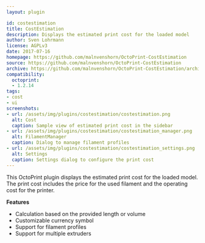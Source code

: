 ```yaml
---
layout: plugin

id: costestimation
title: CostEstimation
description: Displays the estimated print cost for the loaded model
author: Sven Lohrmann
license: AGPLv3
date: 2017-07-16
homepage: https://github.com/malnvenshorn/OctoPrint-CostEstimation
source: https://github.com/malnvenshorn/OctoPrint-CostEstimation
archive: https://github.com/malnvenshorn/OctoPrint-CostEstimation/archive/master.zip
compatibility:
  octoprint:
  - 1.2.14
tags:
- cost
- ui
screenshots:
- url: /assets/img/plugins/costestimation/costestimation.png
  alt: Cost
  caption: Sample view of estimated print cost in the sidebar
- url: /assets/img/plugins/costestimation/costestimation_manager.png
  alt: FilamentManager
  caption: Dialog to manage filament profiles
- url: /assets/img/plugins/costestimation/costestimation_settings.png
  alt: Settings
  caption: Settings dialog to configure the print cost
---
```


This OctoPrint plugin displays the estimated print cost for the loaded model. The print cost includes the price for the used filament and the operating cost for the printer.

**Features**

- Calculation based on the provided length or volume
- Customizable currency symbol
- Support for filament profiles
- Support for multiple extruders
